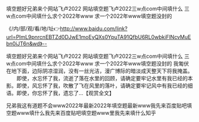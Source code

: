 填空题好兄弟来个网站飞卢2022
网站填空题飞卢2022三w点com中间填什么
三w点com中间填什么求个2022年www
求一个2022年www填空题没封的


《/内/部/观/看/地/址👉http://www.baidu.com/link?url=PImL9pnrcnEBTZd0DJwE1moEyQXs0YpuTA91QfbU6RL0wbkiFlNcvMuEbn0iJT6n&wd》--

填空题好兄弟来个网站飞卢2022
网站填空题飞卢2022三w点com中间填什么
三w点com中间填什么求个2022年www
求一个2022年www填空题没封的
我匍伏在地下面，边际阴凉湿润，没有一丝光洁，漫广博际的暗淡成天整天下将我掩盖。
　　即使，水忘怀了我，流逝了落在水里的回顾，请确定要牢记水里有我已经的本影。即使，风忘怀了我，吹散了飞在风里的落叶，请确定要牢记风中有我已经的细语。即使，你忘怀了我，遗忘了...【观赏全文】





兄弟我这有道题不会www2022年最新2022年填空题最新www我先来百度贴吧填空题www填什么我先来百度贴吧填空题www里我先来填什么知乎
